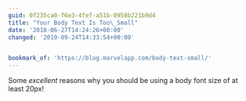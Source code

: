 ```yaml
---
guid: 0f235ca0-f6e3-4fef-a51b-0958b221b9d4
title: "Your Body Text Is Too\_Small"
date: '2018-06-27T14:24:26+00:00'
changed: '2019-09-24T14:33:54+00:00'


bookmark_of: 'https://blog.marvelapp.com/body-text-small/'
---
```



Some *excellent* reasons why you should be using a body font size of at least 20px!
